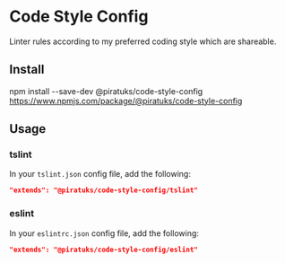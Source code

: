 # Code Style Config
Linter rules according to my preferred coding style which are shareable.

## Install

npm install --save-dev @piratuks/code-style-config <br />
https://www.npmjs.com/package/@piratuks/code-style-config

## Usage

### tslint

In your `tslint.json` config file, add the following:

```json
"extends": "@piratuks/code-style-config/tslint"
```

### eslint

In your `eslintrc.json` config file, add the following:

```json
"extends": "@piratuks/code-style-config/eslint"
```
